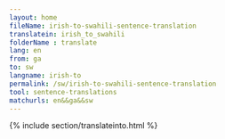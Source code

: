 ```yaml
---
layout: home
fileName: irish-to-swahili-sentence-translation
translatein: irish_to_swahili
folderName : translate
lang: en
from: ga
to: sw
langname: irish-to
permalink: /sw/irish-to-swahili-sentence-translation
tool: sentence-translations
matchurls: en&&ga&&sw
---
```

{% include section/translateinto.html %}
